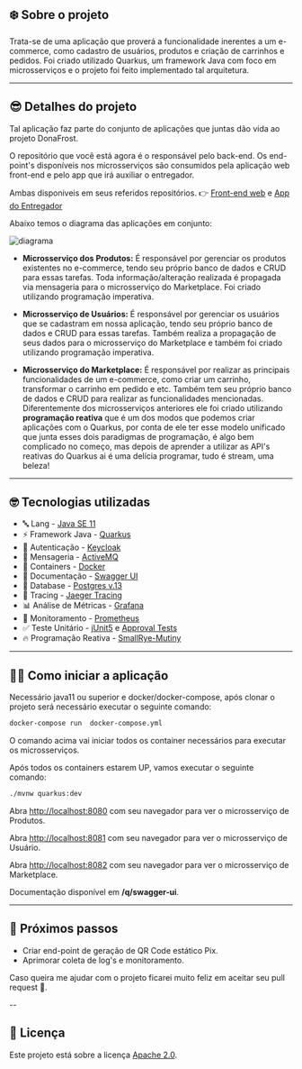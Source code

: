 ## ❄️ Sobre o projeto

Trata-se de uma aplicação que proverá a funcionalidade inerentes a um e-commerce, como cadastro de usuários, produtos e criação de carrinhos e pedidos. Foi criado utilizado Quarkus, um framework Java com foco em microsserviços e o projeto foi feito implementado tal arquitetura.

---

## 😎 Detalhes do projeto 

Tal aplicação faz parte do conjunto de aplicações que juntas dão vida ao projeto DonaFrost.

O repositório que você está agora é o responsável pelo back-end. Os end-point's disponíveis nos microsserviços são consumidos pela aplicação web front-end e pelo app que irá auxiliar o entregador.

Ambas disponiveis em seus referidos repositórios. 👉 [Front-end web](https://github.com/Sandrolaxx/frostNext) e [App do Entregador](https://github.com/Sandrolaxx/DFmobileDeliveryman)

Abaixo temos o diagrama das aplicações em conjunto: 

![diagrama](https://user-images.githubusercontent.com/61207420/150238760-bbf5ac95-a4ab-4443-b431-28e6f7c25e77.png)

* **Microsserviço dos Produtos:** É responsável por gerenciar os produtos existentes no e-commerce, tendo seu próprio banco de dados e CRUD para essas tarefas. Toda informação/alteração realizada é propagada via mensageria para o microsserviço do Marketplace. Foi criado utilizando programação imperativa.

* **Microsserviço de Usuários:** É responsável por gerenciar os usuários que se cadastram em nossa aplicação, tendo seu próprio banco de dados e CRUD para essas tarefas. Também realiza a propagação de seus dados para o microsserviço do Marketplace e também foi criado utilizando programação imperativa.

* **Microsserviço do Marketplace:** É responsável por realizar as principais funcionalidades de um e-commerce, como criar um carrinho, transformar o carrinho em pedido e etc. Também tem seu próprio banco de dados e CRUD para realizar as funcionalidades mencionadas. Diferentemente dos microsserviços anteriores ele foi criado utilizando **programação reativa** que é um dos modos que podemos criar aplicações com o Quarkus, por conta de ele ter esse modelo unificado que junta esses dois paradigmas de programação, é algo bem complicado no começo, mas depois de aprender a utilizar as API's reativas do Quarkus ai é uma delícia programar, tudo é stream, uma beleza!

---

## 🤓 Tecnologias utilizadas

* 🔤 Lang - [Java SE 11](https://docs.oracle.com/en/java/javase/11/)
* ⚡ Framework Java - [Quarkus](https://quarkus.io/)
* 🔐 Autenticação - [Keycloak](https://www.keycloak.org/)
* 📨 Mensageria - [ActiveMQ](https://activemq.apache.org/)
* 🐳 Containers - [Docker](https://www.docker.com/)
* 📖 Documentação - [Swagger UI](https://swagger.io/tools/swagger-ui/)
* 💾 Database - [Postgres v.13](https://www.postgresql.org/)
* 📌 Tracing - [Jaeger Tracing](https://www.jaegertracing.io/)
* 📊 Análise de Métricas - [Grafana](https://grafana.com/)
* 🔔 Monitoramento - [Prometheus](https://prometheus.io/docs/introduction/overview/)
* ✅ Teste Unitário - [jUnit5](https://junit.org/junit5/) e [Approval Tests](https://approvaltests.com/)
* 🔥 Programação Reativa - [SmallRye-Mutiny](https://smallrye.io/smallrye-mutiny/pages/philosophy)

---

## 🧑‍💻 Como iniciar a aplicação

Necessário java11 ou superior e docker/docker-compose, após clonar o projeto será necessário executar o seguinte comando:

```bash
docker-compose run  docker-compose.yml
```
O comando acima vai iniciar todos os container necessários para executar os microsserviços.

Após todos os containers estarem UP, vamos executar o seguinte comando:

```bash
./mvnw quarkus:dev 
```

Abra [http://localhost:8080](http://localhost:8080) com seu navegador para ver o microsserviço de Produtos.

Abra [http://localhost:8081](http://localhost:8081) com seu navegador para ver o microsserviço de Usuário.

Abra [http://localhost:8082](http://localhost:8082) com seu navegador para ver o microsserviço de Marketplace.

Documentação disponível em **/q/swagger-ui**.

---

## 📝 Próximos passos

* Criar end-point de geração de QR Code estático Pix.
* Aprimorar coleta de log's e monitoramento.

Caso queira me ajudar com o projeto ficarei muito feliz em aceitar seu pull request 🙂. 

--

## 📃 Licença

Este projeto está sobre a licença [Apache 2.0](LICENSE).